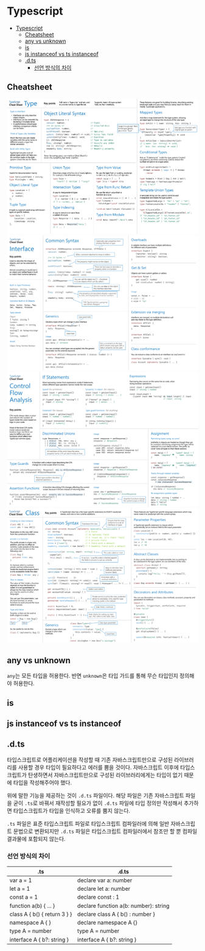 # Typescript

- [Typescript](#typescript)
  - [Cheatsheet](#cheatsheet)
  - [any vs unknown](#any-vs-unknown)
  - [is](#is)
  - [js instanceof vs ts instanceof](#js-instanceof-vs-ts-instanceof)
  - [.d.ts](#dts)
    - [선언 방식의 차이](#선언-방식의-차이)

## Cheatsheet

![TypeScript_Types](assets/TypeScript_Types.png)
![TypeScript_Interfaces](assets/TypeScript_Interfaces.png)
![TypeScript_Control_Flow_Analysis](assets/TypeScript_Control_Flow_Analysis.png)
![TypeScript_Classes](assets/TypeScript_Classes.png)

## any vs unknown

`any`는 모든 타입을 허용한다. 반면 `unknown`은 타입 가드를 통해 무슨 타입인지 정의해야 허용한다.

## is

## js instanceof vs ts instanceof

## .d.ts

타입스크립트로 어플리케이션을 작성할 때 기존 자바스크립트만으로 구성된 라이브러리를 사용할 경우 타입이 필요하다고 에러를 뿜을 것이다. 자바스크립트 이후에 타입스크립트가 탄생하면서 자바스크립트만으로 구성된 라이브러리에게는 타입이 없기 때문에 타입을 작성해주어야 했다.

위에 말한 기능을 제공하는 것이 `.d.ts` 파일이다. 해당 파일은 기존 자바스크립트 파일을 굳이 `.ts`로 바꿔서 재작성할 필요가 없이 `.d.ts` 파일에 타입 정의만 작성해서 추가하면 타입스크립트가 타입을 인식하고 오류를 뿜지 않는다.

`.ts` 파일은 표준 타입스크립트 파일로 타입스크립트 컴파일러에 의해 일반 자바스크립트 문법으로 변환되지만 `.d.ts` 파일은 타입스크립트 컴파일러에서 참조만 할 뿐 컴파일 결과물에 포함되지 않는다.

### 선언 방식의 차이

| .ts                          | .d.ts                                 |
| ---------------------------- | ------------------------------------- |
| var a = 1                    | declare var a: number                 |
| let a = 1                    | declare let a: number                 |
| const a = 1                  | declare const : 1                     |
| function a(b) { ... }        | declare function a(b: number): string |
| class A { b() { return 3 } } | declare class A { b() : number }      |
| namespace A { }              | declare namespace A {}                |
| type A = number              | type A = number                       |
| interface A { b?: string }   | interface A { b?: string }            |
